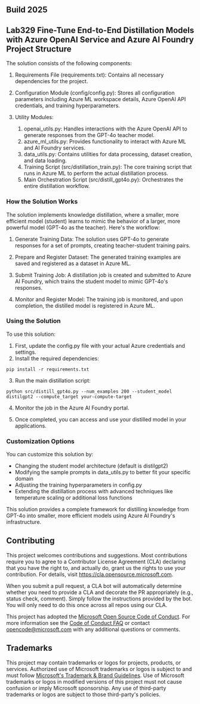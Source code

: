 ## Build 2025
## Lab329 Fine-Tune End-to-End Distillation Models with Azure OpenAI Service and Azure AI Foundry Project Structure

The solution consists of the following components:

1. Requirements File (requirements.txt): Contains all necessary dependencies for the project.

1. Configuration Module (config/config.py): Stores all configuration parameters including Azure ML workspace details, Azure OpenAI API credentials, and training hyperparameters.

1. Utility Modules:

    1. openai_utils.py: Handles interactions with the Azure OpenAI API to generate responses from the GPT-4o teacher model.
    1. azure_ml_utils.py: Provides functionality to interact with Azure ML and AI Foundry services.
    1. data_utils.py: Contains utilities for data processing, dataset creation, and data loading.
    1. Training Script (src/distillation_train.py): The core training script that runs in Azure ML to perform the actual distillation process.
    1. Main Orchestration Script (src/distill_gpt4o.py): Orchestrates the entire distillation workflow.

### How the Solution Works
The solution implements knowledge distillation, where a smaller, more efficient model (student) learns to mimic the behavior of a larger, more powerful model (GPT-4o as the teacher). Here's the workflow:

1. Generate Training Data: The solution uses GPT-4o to generate responses for a set of prompts, creating teacher-student training pairs.

1. Prepare and Register Dataset: The generated training examples are saved and registered as a dataset in Azure ML.

1. Submit Training Job: A distillation job is created and submitted to Azure AI Foundry, which trains the student model to mimic GPT-4o's responses.

1. Monitor and Register Model: The training job is monitored, and upon completion, the distilled model is registered in Azure ML.

### Using the Solution
To use this solution:

1. First, update the config.py file with your actual Azure credentials and settings.
1. Install the required dependencies:
```
pip install -r requirements.txt
```
3. Run the main distillation script:
```
python src/distill_gpt4o.py --num_examples 200 --student_model distilgpt2 --compute_target your-compute-target
```
4. Monitor the job in the Azure AI Foundry portal.

5. Once completed, you can access and use your distilled model in your applications.

### Customization Options
You can customize this solution by:

- Changing the student model architecture (default is distilgpt2)
- Modifying the sample prompts in data_utils.py to better fit your specific domain
- Adjusting the training hyperparameters in config.py
- Extending the distillation process with advanced techniques like temperature scaling or additional loss functions

This solution provides a complete framework for distilling knowledge from GPT-4o into smaller, more efficient models using Azure AI Foundry's infrastructure.

## Contributing

This project welcomes contributions and suggestions.  Most contributions require you to agree to a
Contributor License Agreement (CLA) declaring that you have the right to, and actually do, grant us
the rights to use your contribution. For details, visit https://cla.opensource.microsoft.com.

When you submit a pull request, a CLA bot will automatically determine whether you need to provide
a CLA and decorate the PR appropriately (e.g., status check, comment). Simply follow the instructions
provided by the bot. You will only need to do this once across all repos using our CLA.

This project has adopted the [Microsoft Open Source Code of Conduct](https://opensource.microsoft.com/codeofconduct/).
For more information see the [Code of Conduct FAQ](https://opensource.microsoft.com/codeofconduct/faq/) or
contact [opencode@microsoft.com](mailto:opencode@microsoft.com) with any additional questions or comments.

## Trademarks

This project may contain trademarks or logos for projects, products, or services. Authorized use of Microsoft 
trademarks or logos is subject to and must follow 
[Microsoft's Trademark & Brand Guidelines](https://www.microsoft.com/en-us/legal/intellectualproperty/trademarks/usage/general).
Use of Microsoft trademarks or logos in modified versions of this project must not cause confusion or imply Microsoft sponsorship.
Any use of third-party trademarks or logos are subject to those third-party's policies.
